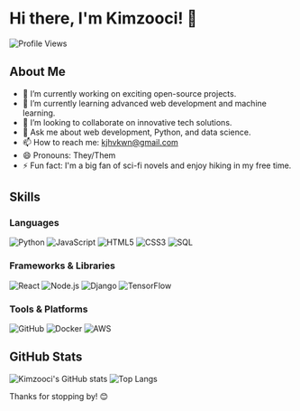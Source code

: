 # Hi there, I'm Kimzooci! 👋

![Profile Views](https://komarev.com/ghpvc/?username=Kimzooci)

## About Me

- 🔭 I’m currently working on exciting open-source projects.
- 🌱 I’m currently learning advanced web development and machine learning.
- 👯 I’m looking to collaborate on innovative tech solutions.
- 💬 Ask me about web development, Python, and data science.
- 📫 How to reach me: kjhvkwn@gmail.com
- 😄 Pronouns: They/Them
- ⚡ Fun fact: I'm a big fan of sci-fi novels and enjoy hiking in my free time.

## Skills

### Languages
![Python](https://img.shields.io/badge/Python-3776AB?style=for-the-badge&logo=python&logoColor=white)
![JavaScript](https://img.shields.io/badge/JavaScript-F7DF1E?style=for-the-badge&logo=javascript&logoColor=black)
![HTML5](https://img.shields.io/badge/HTML5-E34F26?style=for-the-badge&logo=html5&logoColor=white)
![CSS3](https://img.shields.io/badge/CSS3-1572B6?style=for-the-badge&logo=css3&logoColor=white)
![SQL](https://img.shields.io/badge/SQL-4479A1?style=for-the-badge&logo=postgresql&logoColor=white)

### Frameworks & Libraries
![React](https://img.shields.io/badge/React-61DAFB?style=for-the-badge&logo=react&logoColor=black)
![Node.js](https://img.shields.io/badge/Node.js-339933?style=for-the-badge&logo=nodedotjs&logoColor=white)
![Django](https://img.shields.io/badge/Django-092E20?style=for-the-badge&logo=django&logoColor=white)
![TensorFlow](https://img.shields.io/badge/TensorFlow-FF6F00?style=for-the-badge&logo=tensorflow&logoColor=white)

### Tools & Platforms
![GitHub](https://img.shields.io/badge/GitHub-181717?style=for-the-badge&logo=github&logoColor=white)
![Docker](https://img.shields.io/badge/Docker-2496ED?style=for-the-badge&logo=docker&logoColor=white)
![AWS](https://img.shields.io/badge/AWS-232F3E?style=for-the-badge&logo=amazon-aws&logoColor=white)

## GitHub Stats

![Kimzooci's GitHub stats](https://github-readme-stats.vercel.app/api?username=Kimzooci&show_icons=true&theme=radical)
![Top Langs](https://github-readme-stats.vercel.app/api/top-langs/?username=Kimzooci&layout=compact&theme=radical)


Thanks for stopping by! 😊
```` ▋
